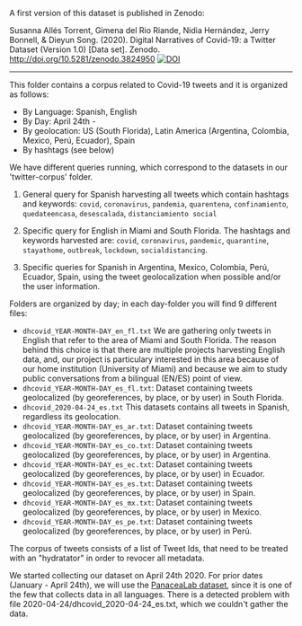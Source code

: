 A first version of this dataset is published in Zenodo: 

Susanna Allés Torrent, Gimena del Rio Riande, Nidia Hernández, Jerry Bonnell, & Dieyun Song. (2020). Digital Narratives of Covid-19: a Twitter Dataset (Version 1.0) [Data set]. Zenodo. http://doi.org/10.5281/zenodo.3824950 [![DOI](https://zenodo.org/badge/DOI/10.5281/zenodo.3824950.svg)](https://doi.org/10.5281/zenodo.3824950)

---

This folder contains a corpus related to Covid-19 tweets and it is organized as follows: 

* By Language: Spanish, English
* By Day: April 24th - 
* By geolocation: US (South Florida), Latin America (Argentina, Colombia, Mexico, Perú, Ecuador), Spain
* By hashtags (see below)

We have different queries running, which correspond to the datasets in our 'twitter-corpus' folder. 

1. General query for Spanish harvesting all tweets which contain hashtags and keywords: `covid`, `coronavirus`, `pandemia`, `quarentena`, `confinamiento`, `quedateencasa`, `desescalada`, `distanciamiento social`

2. Specific query for English in Miami and South Florida. The hashtags and keywords harvested are: `covid`, `coronavirus`, `pandemic`, `quarantine`, `stayathome`, `outbreak`, `lockdown`, `socialdistancing`. 

3. Specific queries for Spanish in Argentina, Mexico, Colombia, Perú, Ecuador, Spain, using the tweet geolocalization when possible and/or the user information.

Folders are organized by day; in each day-folder you will find 9 different files: 

* `dhcovid_YEAR-MONTH-DAY_en_fl.txt` We are gathering only tweets in English that refer to the area of Miami and South Florida. The reason behind this choice is that there are multiple projects harvesting English data, and, our project is particulary interested in this area because of our home institution (University of Miami) and because we aim to study public conversations from a bilingual (EN/ES) point of view. 
* `dhcovid_YEAR-MONTH-DAY_es_fl.txt`: Dataset containing tweets geolocalized (by georeferences, by place, or by user) in South Florida.
* `dhcovid_2020-04-24_es.txt` This datasets contains all tweets in Spanish, regardless its geolocation. 
* `dhcovid_YEAR-MONTH-DAY_es_ar.txt`: Dataset containing tweets geolocalized (by georeferences, by place, or by user) in Argentina. 
* `dhcovid_YEAR-MONTH-DAY_es_co.txt`: Dataset containing tweets geolocalized (by georeferences, by place, or by user) in Argentina. 
* `dhcovid_YEAR-MONTH-DAY_es_ec.txt`: Dataset containing tweets geolocalized (by georeferences, by place, or by user) in Ecuador. 
* `dhcovid_YEAR-MONTH-DAY_es_es.txt`: Dataset containing tweets geolocalized (by georeferences, by place, or by user) in Spain.  
* `dhcovid_YEAR-MONTH-DAY_es_mx.txt`: Dataset containing tweets geolocalized (by georeferences, by place, or by user) in Mexico. 	
* `dhcovid_YEAR-MONTH-DAY_es_pe.txt`: Dataset containing tweets geolocalized (by georeferences, by place, or by user) in Perú. 

The corpus of tweets consists of a list of Tweet Ids, that need to be treated with an "hydratator" in order to revocer all metadata. 

We started collecting our dataset on April 24th 2020. For prior dates (January - April 24th), we will use the [PanaceaLab dataset](https://github.com/thepanacealab/covid19_twitter), since it is one of the few that collects data in all languages. There is a detected problem with file 2020-04-24/dhcovid_2020-04-24_es.txt, which we couldn't gather the data. 


